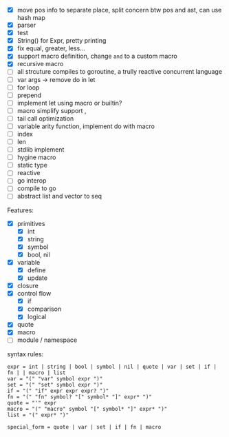 - [x] move pos info to separate place, split concern btw pos and ast, can use hash map
- [x] parser
- [x] test
- [x] String() for Expr, pretty printing
- [x] fix equal, greater, less...
- [x] support macro definition, change `and` to a custom macro
- [x] recursive macro
- [ ] all strcuture compiles to goroutine, a trully reactive concurrent language
- [ ] var args -> remove do in let
- [ ] for loop
- [ ] prepend
- [ ] implement let using macro or builtin?
- [ ] macro simplify support ,
- [ ] tail call optimization
- [ ] variable arity function, implement do with macro
- [ ] index
- [ ] len
- [ ] stdlib implement
- [ ] hygine macro
- [ ] static type
- [ ] reactive
- [ ] go interop
- [ ] compile to go
- [ ] abstract list and vector to seq

Features:
- [x] primitives
  - [x] int
  - [x] string
  - [x] symbol
  - [x] bool, nil
- [x] variable
  - [x] define
  - [x] update
- [x] closure
- [x] control flow
  - [x] if
  - [x] comparison
  - [x] logical
- [x] quote
- [x] macro
- [ ] module / namespace

syntax rules:
```
expr = int | string | bool | symbol | nil | quote | var | set | if | fn | | macro | list
var = "(" "var" symbol expr ")"
set = "(" "set" symbol expr ")"
if = "(" "if" expr expr expr? ")"
fn = "(" "fn" symbol? "[" symbol* "]" expr* ")"
quote = "'" expr
macro = "(" "macro" symbol "[" symbol* "]" expr* ")"
list = "(" expr* ")"

special_form = quote | var | set | if | fn | macro
```
